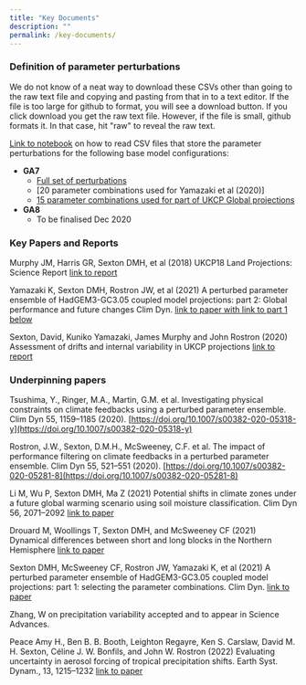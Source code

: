 ```yaml
---
title: "Key Documents"
description: ""
permalink: /key-documents/
---
```


### Definition of parameter perturbations
We do not know of a neat way to download these CSVs other than going to the raw text file and copying and pasting from that in to a text editor. If the file is too large for github to format, you will see a download button. If you click download you get the raw text file. However, if the file is small, github formats it. In that case, hit "raw" to reveal the raw text.

[Link to notebook](https://nbviewer.jupyter.org/github/qump-project/qump-hadgem3/blob/master/notebooks/read_csvfile_pandas.ipynb) on how to read CSV files that store the parameter perturbations for the following base model configurations:
   * **GA7**
      * [Full set of perturbations](https://github.com/qump-project/qump-hadgem3/blob/master/data/GA7ParametersWave1and2and3andAtmosWave2b_020916.csv)
      * [20 parameter combinations used for Yamazaki et al (2020)]
      * [15 parameter combinations used for part of UKCP Global projections](https://github.com/qump-project/qump-hadgem3/blob/master/data/ukcp18_strand2_ppe15.csv)
   * **GA8**
      * To be finalised Dec 2020

### Key Papers and Reports

Murphy JM, Harris GR, Sexton DMH, et al (2018) UKCP18 Land Projections: Science Report [link to report](https://www.metoffice.gov.uk/pub/data/weather/uk/ukcp18/science-reports/UKCP18-Land-report.pdf)

Yamazaki K, Sexton DMH, Rostron JW, et al (2021) A perturbed parameter ensemble of HadGEM3-GC3.05 coupled model projections: part 2: Global performance and future changes Clim Dyn. [link to paper with link to part 1 below](https://doi.org/10.1007/s00382-020-05608-5) 

Sexton, David, Kuniko Yamazaki, James Murphy and John Rostron (2020) Assessment of drifts and internal variability in UKCP projections [link to report](https://www.metoffice.gov.uk/binaries/content/assets/metofficegovuk/pdf/research/ukcp/ukcp-climate-drifts-report.pdf)


### Underpinning papers

Tsushima, Y., Ringer, M.A., Martin, G.M. et al. Investigating physical constraints on climate feedbacks using a perturbed parameter ensemble. Clim Dyn 55, 1159–1185 (2020). [https://doi.org/10.1007/s00382-020-05318-y](https://doi.org/10.1007/s00382-020-05318-y)

Rostron, J.W., Sexton, D.M.H., McSweeney, C.F. et al. The impact of performance filtering on climate feedbacks in a perturbed parameter ensemble. Clim Dyn 55, 521–551 (2020). [https://doi.org/10.1007/s00382-020-05281-8](https://doi.org/10.1007/s00382-020-05281-8)

Li M, Wu P, Sexton DMH, Ma Z (2021) Potential shifts in climate zones under a future global warming scenario using soil moisture classification. Clim Dyn 56, 2071–2092 [link to paper](https://link.springer.com/article/10.1007/s00382-020-05576-w)

Drouard M, Woollings T, Sexton DMH, and McSweeney CF (2021) Dynamical differences between short and long blocks in the Northern Hemisphere [link to paper](https://doi.org/10.1029/2020JD034082)

Sexton DMH, McSweeney CF, Rostron JW, Yamazaki K, et al (2021) A perturbed parameter ensemble of HadGEM3-GC3.05 coupled model projections: part 1: selecting the parameter combinations. Clim Dyn. [link to paper](https://doi.org/10.1007/s00382-021-05709-9) 

Zhang, W on precipitation variability accepted and to appear in Science Advances.

Peace Amy H., Ben B. B. Booth, Leighton Regayre, Ken S. Carslaw, David M. H. Sexton, Céline J. W. Bonfils, and John W. Rostron (2022)  Evaluating uncertainty in aerosol forcing of tropical precipitation shifts. Earth Syst. Dynam., 13, 1215–1232 [link to paper](https://esd.copernicus.org/articles/13/1215/2022/)

